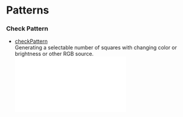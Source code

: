 # Patterns

### Check Pattern
  - [checkPattern](checkPattern/checkPattern.md)  
     Generating a selectable number of squares with changing color or brightness or other RGB source.    
     [![](images/checkPattern/checkPattern.md)](checkPattern/checkPattern.md)  
   
    

